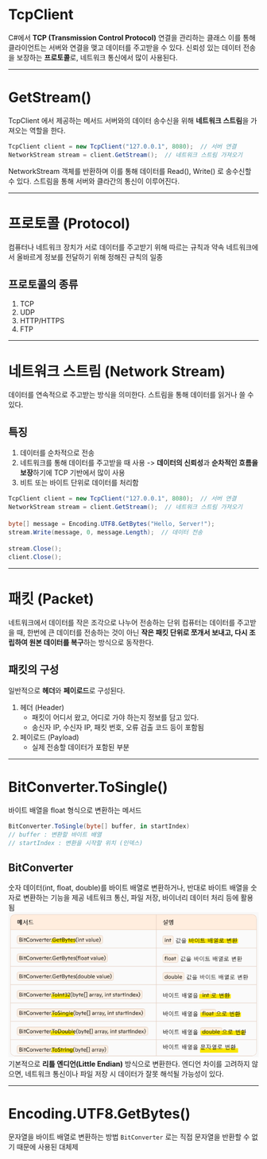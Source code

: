 # TcpClient
C#에서 **TCP (Transmission Control Protocol)** 연결을 관리하는 클래스
이를 통해 클라이언트는 서버와 연결을 맺고 데이터를 주고받을 수 있다.
신뢰성 있는 데이터 전송을 보장하는 **프로토콜**로, 네트워크 통신에서 많이 사용된다.

---
# GetStream()
TcpClient 에서 제공하는 메서드
서버와의 데이터 송수신을 위해 **네트워크 스트림**을 가져오는 역할을 한다.
```csharp
TcpClient client = new TcpClient("127.0.0.1", 8080);  // 서버 연결
NetworkStream stream = client.GetStream();  // 네트워크 스트림 가져오기
```
NetworkStream 객체를 반환하며 이를 통해 데이터를 Read(), Write() 로 송수신할 수 있다.
스트림을 통해 서버와 클라간의 통신이 이루어진다.

---
# 프로토콜 (Protocol)
컴퓨터나 네트워크 장치가 서로 데이터를 주고받기 위해 따르는 규칙과 약속
네트워크에서 올바르게 정보를 전달하기 위해 정해진 규칙의 일종

## 프로토콜의 종류
1. TCP
2. UDP
3. HTTP/HTTPS
4. FTP

---
# 네트워크 스트림 (Network Stream)
데이터를 연속적으로 주고받는 방식을 의미한다.
스트림을 통해 데이터를 읽거나 쓸 수 있다.

## 특징
1. 데이터를 순차적으로 전송
2. 네트워크를 통해 데이터를 주고받을 때 사용
   -> **데이터의 신뢰성**과 **순차적인 흐름을 보장**하기에 TCP 기반에서 많이 사용
3. 비트 또는 바이트 단위로 데이터를 처리함

```csharp
TcpClient client = new TcpClient("127.0.0.1", 8080);  // 서버 연결
NetworkStream stream = client.GetStream();  // 네트워크 스트림 가져오기

byte[] message = Encoding.UTF8.GetBytes("Hello, Server!");
stream.Write(message, 0, message.Length);  // 데이터 전송

stream.Close();
client.Close();
```

---
# 패킷 (Packet)
네트워크에서 데이터를 작은 조각으로 나누어 전송하는 단위
컴퓨터는 데이터를 주고받을 때, 한번에 큰 데이터를 전송하는 것이 아닌 **작은 패킷 단위로 쪼개서 보내고, 다시 조립하여 원본 데이터를 복구**하는 방식으로 동작한다.

## 패킷의 구성
일반적으로 **헤더**와 **페이로드**로 구성된다.

1. 헤더 (Header)
	- 패킷이 어디서 왔고, 어디로 가야 하는지 정보를 담고 있다.
	- 송신자 IP, 수신자 IP, 패킷 번호, 오류 검출 코드 등이 포함됨
2. 페이로드 (Payload)
	- 실제 전송할 데이터가 포함된 부분

---
# BitConverter.ToSingle()
바이트 배열을 float 형식으로 변환하는 메서드
```csharp
BitConverter.ToSingle(byte[] buffer, in startIndex)
// buffer : 변환할 바이트 배열
// startIndex : 변환을 시작할 위치 (인덱스)
```

## BitConverter
숫자 데이터(int, float, double)를 바이트 배열로 변환하거나, 반대로 바이트 배열을 숫자로 변환하는 기능을 제공
네트워크 통신, 파일 저장, 바이너리 데이터 처리 등에 활용됨
![600](./img/Pasted%20image%2020250513094822.png)
기본적으로 **리틀 엔디언(Little Endian)** 방식으로 변환한다.
엔디언 차이를 고려하지 않으면, 네트워크 통신이나 파일 저장 시 데이터가 잘못 해석될 가능성이 있다.

---
# Encoding.UTF8.GetBytes()
문자열을 바이트 배열로 변환하는 방법
`BitConverter` 로는 직접 문자열을 반환할 수 없기 때문에 사용된 대체제
